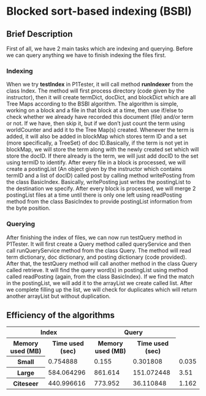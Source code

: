 # Blocked sort-based indexing (BSBI)

## Brief Description

First of all, we have 2 main tasks which are indexing and querying. Before we can query anything we have to finish indexing the files first.

### Indexing

When we try **testIndex** in P1Tester, it will call method **runIndexer** from the class Index. The method will first process directory (code given by the instructor), then it will create termDict, docDict, and blockDict which are all Tree Maps according to the BSBI algorithm. The algorithm is simple, working on a block and a file in that block at a time, then use if/else to check whether we already have recorded this document (file) and/or term or not. If we have, then skip it, but if we don’t just count the term using worIdCounter and add it to the Tree Map(s) created. Whenever the term is added, it will also be added in blockMap which stores term ID and a set (more specifically, a TreeSet) of doc ID.Basically, if the term is not yet in blockMap, we will store the term along with the newly created set which will store the docID. If there already is the term, we will just add docID to the set using termID to identify. 
After every file in a block is processed, we will create a postingList (An object given by the instructor which contains termID and a list of docID) called post by calling method writePosting from the class BasicIndex. Basically, writePosting just writes the postingList to the destination we specify. 
After every block is processed, we will merge 2 postingList files at a time until there is only one left using readPosting method from the class BasicIndex to provide postingList information from the byte position.

### Querying

After finishing the index of files, we can now run testQuery method in P1Tester. It will first create a Query method called queryService and then call runQueryService method from the class Query. The method will read term dictionary, doc dictionary, and posting dictionary (code provided). 
After that, the testQuery method will call another method in the class Query called retrieve. It will find the query word(s) in postingList using method called readPosting (again, from the class BasicIndex). If we find the match in the postingList, we will add it to the arrayList we create called list. After we complete filling up the list, we will check for duplicates which will return another arrayList but without duplication.  

## Efficiency of the algorithms
<table>
<tr>
  <t rowspan="2"d></td>
  <th colspan="2">Index</th>
  <th colspan="2">Query</th>
<tr>
<tr>
  <th>Memory used (MB)</th>
  <th>Time used (sec)</th>
  <th>Memory used (MB)</th>
  <th>Time used (sec)</th>
<tr>
<tr>
  <th>Small</th>
  <td>0.754888</td>
  <td>0.155</td>
  <td>0.301808</td>
  <td>0.035</td>
<tr>
<tr>
  <th>Large</th>
  <td>584.064296</td>
  <td>861.614</td>
  <td>151.072448</td>
  <td>3.51</td>
<tr>
<tr>
  <th>Citeseer</th>
  <td>440.996616</td>
  <td>773.952</td>
  <td>36.110848</td>
  <td> 1.162</td>
<tr>
</table>
